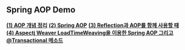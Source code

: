 ## Spring AOP Demo

<a href="#">**(1) AOP 개념 정리**</a>
<a href="https://github.com/dlxotn216/spring-aop/tree/master/src/main/java/my/spring/aop/proxy/demo">**(2) Spring AOP**</a>
<a href="https://github.com/dlxotn216/spring-aop/blob/master/src/main/java/my/spring/aop/reflection/aop/README.md">**(3) Reflection과 AOP를 함께 사용할 때**</a>  
<a href="https://github.com/dlxotn216/spring-aop/tree/master/src/main/java/my/spring/aop/aspectj_weaber/demo">**(4) Aspectj Weaver LoadTimeWeaving을 이용한 Spring AOP 그리고 @Transactional 메소드**</a>
